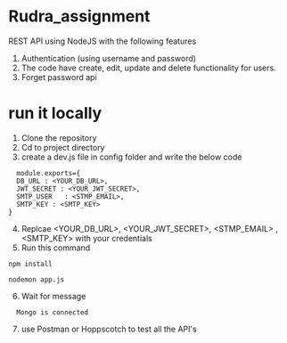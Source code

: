 # Rudra_assignment
REST API using NodeJS with the following features  
1. Authentication (using username and password)
2. The code have create, edit, update and delete functionality for users.
3. Forget password api

# run it locally
1. Clone the repository
2. Cd to project directory
3. create a dev.js file in config folder and write the below code
  ```
    module.exports={
    DB_URL : <YOUR_DB_URL>,
    JWT_SECRET : <YOUR_JWT_SECRET>,
    SMTP_USER   : <STMP_EMAIL>,
    SMTP_KEY : <SMTP_KEY>
}
   ```
4. Replcae <YOUR_DB_URL>, <YOUR_JWT_SECRET>, <STMP_EMAIL> , <SMTP_KEY> with your credentials 
5. Run this command
```
npm install
```
```
nodemon app.js
```
6. Wait for message
 ```
   Mongo is connected
   ```
7. use Postman or Hoppscotch to test all the API's


